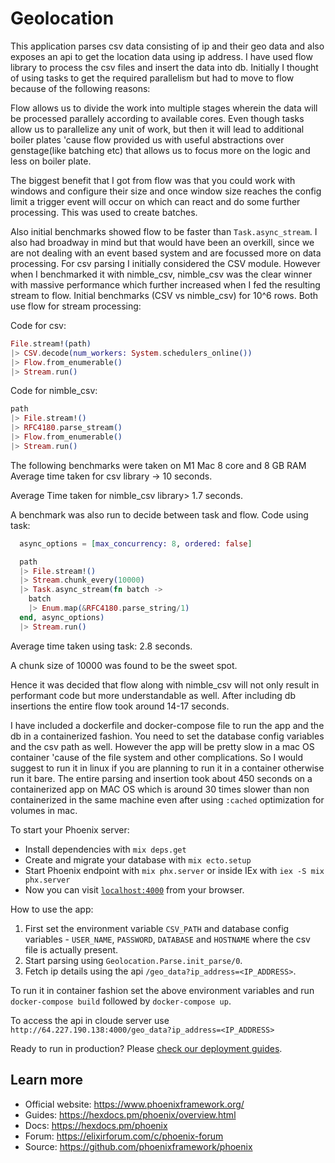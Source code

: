 # Geolocation
This application parses csv data consisting of ip and their geo data and also exposes an api to get the location data using ip address.
I have used flow library to process the csv files and insert the data into db.
Initially I thought of using tasks to get the required parallelism but had to move to flow because of the following reasons:

Flow allows us to divide the work into multiple stages wherein the data will be processed parallely according to available cores. Even though tasks allow us to parallelize any unit of work, but then it will lead to additional boiler plates 'cause 
flow provided us with useful abstractions over genstage(like batching etc) that allows us to focus more on the logic and less on boiler plate.

The biggest benefit that I got from flow was that you could work with windows and configure their size and once window size reaches the config limit a trigger event will occur on which can react and do some further processing. This was used to create batches.

Also initial benchmarks showed flow to be faster than `Task.async_stream`.
I also had broadway in mind but that would have been an overkill, since we are not dealing with an event based system
and are focussed more on data processing.
For csv parsing I initially considered the CSV module. However when I benchmarked it with nimble_csv, nimble_csv was the clear
winner with massive performance which further increased when I fed the resulting stream to flow.
Initial benchmarks (CSV vs nimble_csv) for 10^6 rows. Both use flow for stream processing:

Code for csv:
```elixir
File.stream!(path) 
|> CSV.decode(num_workers: System.schedulers_online()) 
|> Flow.from_enumerable() 
|> Stream.run()
```

Code for nimble_csv:
```elixir
path
|> File.stream!()
|> RFC4180.parse_stream()
|> Flow.from_enumerable()
|> Stream.run()
```
The following benchmarks were taken on M1 Mac 8 core and 8 GB RAM
Average time taken for csv library -> 10 seconds.

Average Time taken for nimble_csv library> 1.7 seconds.

A benchmark was also run to decide between task and flow.
Code using task:
```elixir
  async_options = [max_concurrency: 8, ordered: false]

  path
  |> File.stream!()
  |> Stream.chunk_every(10000)
  |> Task.async_stream(fn batch ->
    batch
    |> Enum.map(&RFC4180.parse_string/1)
  end, async_options)
  |> Stream.run()
```
Average time taken using task: 2.8 seconds. 

A chunk size of 10000 was found to be the sweet spot.

Hence it was decided that flow along with nimble_csv will not only result in performant code but more understandable as well. 
After including db insertions the entire flow took around 14-17 seconds.

I have included a dockerfile and docker-compose file to run the app and the db in a containerized fashion. You need to
set the database config variables and the csv path as well. However the app will be pretty slow in a mac OS container
'cause of the file system and other complications. So I would suggest to run it in linux if you are planning to run it in 
a container otherwise run it bare. 
The entire parsing and insertion took about 450 seconds on a containerized app on MAC OS which is around 30 times slower than
non containerized in the same machine even after using `:cached` optimization for volumes in mac.

To start your Phoenix server:

  * Install dependencies with `mix deps.get`
  * Create and migrate your database with `mix ecto.setup`
  * Start Phoenix endpoint with `mix phx.server` or inside IEx with `iex -S mix phx.server`
  * Now you can visit [`localhost:4000`](http://localhost:4000) from your browser.

How to use the app:
1. First set the environment variable `CSV_PATH` and database config variables - `USER_NAME`, `PASSWORD`, `DATABASE` and `HOSTNAME` where the csv file is actually present.
2. Start parsing using `Geolocation.Parse.init_parse/0`.
3. Fetch ip details using the api `/geo_data?ip_address=<IP_ADDRESS>`.


To run it in container fashion set the above environment variables and run `docker-compose build` followed by `docker-compose up`.

To access the api in cloude server use `http://64.227.190.138:4000/geo_data?ip_address=<IP_ADDRESS>`

Ready to run in production? Please [check our deployment guides](https://hexdocs.pm/phoenix/deployment.html).

## Learn more

  * Official website: https://www.phoenixframework.org/
  * Guides: https://hexdocs.pm/phoenix/overview.html
  * Docs: https://hexdocs.pm/phoenix
  * Forum: https://elixirforum.com/c/phoenix-forum
  * Source: https://github.com/phoenixframework/phoenix
